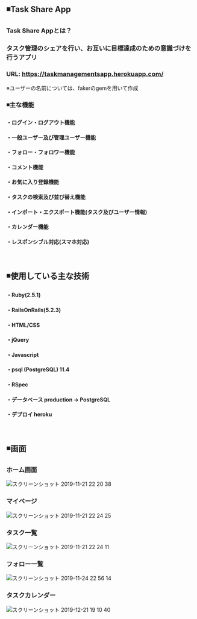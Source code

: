 ## ◾️Task Share App
### Task Share Appとは？
### タスク管理のシェアを行い、お互いに目標達成のための意識づけを行うアプリ
### URL: https://taskmanagementsapp.herokuapp.com/
※ユーザーの名前については、fakerのgemを用いて作成
<br>

### ◾️主な機能
#### ・ログイン・ログアウト機能
#### ・一般ユーザー及び管理ユーザー機能
#### ・フォロー・フォロワー機能
#### ・コメント機能
#### ・お気に入り登録機能
#### ・タスクの検索及び並び替え機能
#### ・インポート・エクスポート機能(タスク及びユーザー情報)
#### ・カレンダー機能
#### ・レスポンシブル対応(スマホ対応)
<br>

## ◾️使用している主な技術
#### ・Ruby(2.5.1)
#### ・RailsOnRails(5.2.3)
#### ・HTML/CSS
#### ・jQuery
#### ・Javascript
#### ・psql (PostgreSQL) 11.4
#### ・RSpec
#### ・データベース production → PostgreSQL
#### ・デプロイ heroku
<br>

## ◾️画面
### ホーム画面
![スクリーンショット 2019-11-21 22 20 38](https://user-images.githubusercontent.com/39312067/69343153-636bad80-0cb0-11ea-88b5-8213368660e4.png)
<br>

### マイページ
![スクリーンショット 2019-11-21 22 24 25](https://user-images.githubusercontent.com/39312067/69341916-cc055b00-0cad-11ea-9fbf-82f46afa9530.png)
<br>

### タスク一覧
![スクリーンショット 2019-11-21 22 24 11](https://user-images.githubusercontent.com/39312067/69341986-efc8a100-0cad-11ea-8f6f-0c0f730d6d23.png)
<br>

### フォロー一覧
![スクリーンショット 2019-11-24 22 56 14](https://user-images.githubusercontent.com/39312067/69495747-b55d3f00-0f0d-11ea-90e0-e83eeb26160c.png)

### タスクカレンダー
![スクリーンショット 2019-12-21 19 10 40](https://user-images.githubusercontent.com/39312067/71306590-a6db4800-2425-11ea-9ea6-6d68aa7e179a.png)
